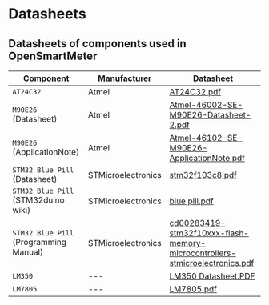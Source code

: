 # Datasheets

## Datasheets of components used in OpenSmartMeter

| Component | Manufacturer | Datasheet |
| --- | --- | --- |
| `AT24C32` | Atmel | [AT24C32.pdf](../assets/hardware/datasheets/AT24C32.pdf) |
| `M90E26` (Datasheet) | Atmel | [Atmel-46002-SE-M90E26-Datasheet-2.pdf](../assets/hardware/datasheets/Atmel-46002-SE-M90E26-Datasheet-2.pdf) |
| `M90E26` (ApplicationNote) | Atmel | [Atmel-46102-SE-M90E26-ApplicationNote.pdf](../assets/hardware/datasheets/Atmel-46102-SE-M90E26-ApplicationNote.pdf) |
| `STM32 Blue Pill` (Datasheet) | STMicroelectronics | [stm32f103c8.pdf](../assets/hardware/datasheets/stm32f103c8.pdf) |
| `STM32 Blue Pill` (STM32duino wiki) | STMicroelectronics | [blue pill.pdf](../assets/hardware/datasheets/blue%20pill.pdf) |
| `STM32 Blue Pill` (Programming Manual) | STMicroelectronics | [cd00283419-stm32f10xxx-flash-memory-microcontrollers-stmicroelectronics.pdf](../assets/hardware/datasheets/cd00283419-stm32f10xxx-flash-memory-microcontrollers-stmicroelectronics.pdf) |
| `LM350` | --- | [LM350 Datasheet.PDF](../assets/hardware/datasheets/LM350%20Datasheet.PDF) |
| `LM7805` | --- | [LM7805.pdf](../assets/hardware/datasheets/LM7805.pdf) |
